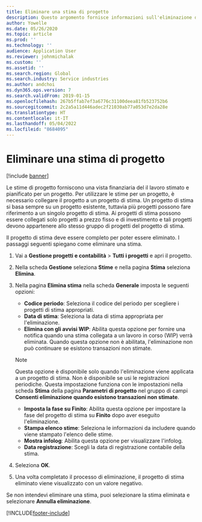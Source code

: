 ```yaml
---
title: Eliminare una stima di progetto
description: Questo argomento fornisce informazioni sull'eliminazione di una stima di progetto una volta completata.
author: Yowelle
ms.date: 05/26/2020
ms.topic: article
ms.prod: ''
ms.technology: ''
audience: Application User
ms.reviewer: johnmichalak
ms.custom: ''
ms.assetid: ''
ms.search.region: Global
ms.search.industry: Service industries
ms.author: andchoi
ms.dyn365.ops.version: 7
ms.search.validFrom: 2019-01-15
ms.openlocfilehash: 267b5ffab7ef3a6776c31100deea81fb523752b6
ms.sourcegitcommit: 2c2a5a11d446adec2f21030ab77a053d7e2da28e
ms.translationtype: HT
ms.contentlocale: it-IT
ms.lasthandoff: 05/04/2022
ms.locfileid: "8684095"
---
```

# <a name="eliminate-a-project-estimate"></a>Eliminare una stima di progetto

[!include [banner](../includes/banner.md)]

Le stime di progetto forniscono una vista finanziaria del il lavoro stimato e pianificato per un progetto. Per utilizzare le stime per un progetto, è necessario collegare il progetto a un progetto di stima. Un progetto di stima si basa sempre su un progetto esistente, tuttavia più progetti possono fare riferimento a un singolo progetto di stima. Ai progetti di stima possono essere collegati solo progetti a prezzo fisso e di investimento e tali progetti devono appartenere allo stesso gruppo di progetti del progetto di stima.

Il progetto di stima deve essere completo per poter essere eliminato. I passaggi seguenti spiegano come eliminare una stima.

1. Vai a **Gestione progetti e contabilità** > **Tutti i progetti** e apri il progetto. 
2. Nella scheda **Gestione** seleziona **Stime** e nella pagina **Stima** seleziona **Elimina**.
3. Nella pagina **Elimina stima** nella scheda **Generale** imposta le seguenti opzioni:

   - **Codice periodo**: Seleziona il codice del periodo per scegliere i progetti di stima appropriati. 
   - **Data di stima**: Seleziona la data di stima appropriata per l'eliminazione.
   - **Elimina con gli avvisi WIP**: Abilita questa opzione per fornire una notifica quando una stima collegata a un lavoro in corso (WIP) verrà eliminata. Quando questa opzione non è abilitata, l'eliminazione non può continuare se esistono transazioni non stimate. 
   > [!NOTE]
   > Questa opzione è disponibile solo quando l'eliminazione viene applicata a un progetto di stima. Non è disponibile se usi le registrazioni periodiche. Questa impostazione funziona con le impostazioni nella scheda **Stima** della pagina **Parametri di progetto** nel gruppo di campi **Consenti eliminazione quando esistono transazioni non stimate**.
   - **Imposta la fase su Finito**: Abilita questa opzione per impostare la fase del progetto di stima su **Finito** dopo aver eseguito l'eliminazione.
   - **Stampa elenco stime**: Seleziona le informazioni da includere quando viene stampato l'elenco delle stime.
   - **Mostra infolog**: Abilita questa opzione per visualizzare l'infolog.
   - **Data registrazione**: Scegli la data di registrazione contabile della stima.

4.  Seleziona **OK**.
5. Una volta completato il processo di eliminazione, il progetto di stima eliminato viene visualizzato con un valore negativo. 

Se non intendevi eliminare una stima, puoi selezionare la stima eliminata e selezionare **Annulla eliminazione**.   


[!INCLUDE[footer-include](../includes/footer-banner.md)]